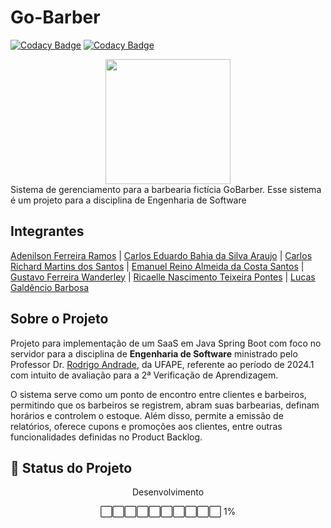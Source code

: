 # Go-Barber
[![Codacy Badge](https://app.codacy.com/project/badge/Grade/816b29901b5b4f94b8b4accf0f7ffc8f)](https://app.codacy.com/gh/Go-BarberShop/Go-Barber-Frontend/dashboard?utm_source=gh&utm_medium=referral&utm_content=&utm_campaign=Badge_grade)
[![Codacy Badge](https://app.codacy.com/project/badge/Coverage/816b29901b5b4f94b8b4accf0f7ffc8f)](https://app.codacy.com/gh/Go-BarberShop/Go-Barber-Frontend/dashboard?utm_source=gh&utm_medium=referral&utm_content=&utm_campaign=Badge_grade)
<div align="center">
    <img height=200 src="https://media.tenor.com/QckgX69_GBoAAAAi/berlin-funny-haircut.gif">
</div>
Sistema de gerenciamento para a barbearia fictícia GoBarber. Esse sistema é um projeto para a disciplina de Engenharia de Software

## Integrantes

[Adenilson Ferreira Ramos](https://github.com/AdnRamos) | [Carlos Eduardo Bahia da Silva Araujo](https://github.com/Carlos-Bahia) | [Carlos Richard Martins dos Santos](https://github.com/Crichard7) | [Emanuel Reino Almeida da Costa Santos](https://github.com/Emanuel-Al) | [Gustavo Ferreira Wanderley](https://github.com/MESTREGUGABr) | [Ricaelle Nascimento Teixeira Pontes](https://github.com/ricaellenascimento) | [Lucas Galdêncio Barbosa](https://github.com/LucasGaldencio)

## Sobre o Projeto

Projeto para implementação de um SaaS em Java Spring Boot com foco no servidor para a disciplina de __Engenharia de Software__ ministrado pelo Professor Dr. [Rodrigo Andrade](https://github.com/rcaa), da UFAPE, referente ao período de 2024.1 com intuito de avaliação para a 2ª Verificação de Aprendizagem.

O sistema serve como um ponto de encontro entre clientes e barbeiros, permitindo que os barbeiros se registrem, abram suas barbearias, definam horários e controlem o estoque. Além disso, permite a emissão de relatórios, oferece cupons e promoções aos clientes, entre outras funcionalidades definidas no Product Backlog.

## :construction: Status do Projeto
<div align="center">
Desenvolvimento 


⬜⬜⬜⬜⬜⬜⬜⬜⬜⬜ 1%
</div>

